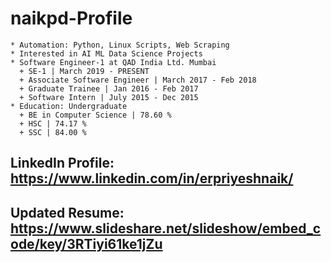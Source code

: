 # naikpd-Profile
    * Automation: Python, Linux Scripts, Web Scraping
    * Interested in AI ML Data Science Projects
    * Software Engineer-1 at QAD India Ltd. Mumbai
      + SE-1 | March 2019 - PRESENT
      + Associate Software Engineer | March 2017 - Feb 2018
      + Graduate Trainee | Jan 2016 - Feb 2017
      + Software Intern | July 2015 - Dec 2015
    * Education: Undergraduate
      + BE in Computer Science | 78.60 %
      + HSC | 74.17 %
      + SSC | 84.00 %

## LinkedIn Profile: https://www.linkedin.com/in/erpriyeshnaik/

## Updated Resume: https://www.slideshare.net/slideshow/embed_code/key/3RTiyi61ke1jZu
